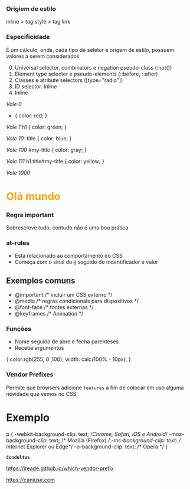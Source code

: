 ### Origiem de estilo

inline > tag style > tag link

### Especificidade

É um cálculo, onde, cada tipo de seletor e origem de estilo, possuem valores a serem
considerados

<!-- prettier-ignore -->
0. Universal selector, combinators e negation pseudo-class (:not())
1. Element type selector e pseudo-elements (::before, ::after)
10. Classes e atribute selectors ([type="radio"])
100. ID selector. Inline
1000. Inline


*Vale 0*
* {
  color: red;
}

*Vale 1*
h1 {
  color: green;
}

*Vale 10*
.title {
  color: blue;
}

*Vale 100*
#my-title {
  color: gray;
}

*Vale 111*
h1.title#my-title {
  color: yellow;
}

*Vale 1000*
<h1 style="color: orange";>Olá mundo</h1>

### Regra important

Sobrescreve tudo, contudo não é uma boa prática

### at-rules

* Está relacionado ao comportamento do CSS
* Começa com o sinal de `@` seguido do indentificador e valor

## Exemplos comuns 

- @important /* incluir um CSS externo */ 
- @media /* regras condicionais para dispositivos */
- @font-face /* fontes externas */
- @keyframes /* Animation */

### Funções

* Nome seguido de abre e fecha parenteses
* Recebe argumentos

{
  color:rgb(255, 0 ,100);
  width: calc(100% - 10px);
}

### Vendor Prefixes

Permite que browsers adicione `features`
a fim de colocar em uso alguma novidade que vemos no CSS

# Exemplo

p {
	-webkit-background-clip: text; /*Chrome, Safari, iOS e Android*/
	-moz-background-clip: text; /* Mozilla (Firefox) */
	-ms-background-clip: text; /* Internet Explorer ou Edge*/
	-o-background-clip: text; /* Opera */
}

**`Condultas`**

https://ireade.github.io/which-vendor-prefix

https://caniuse.com

